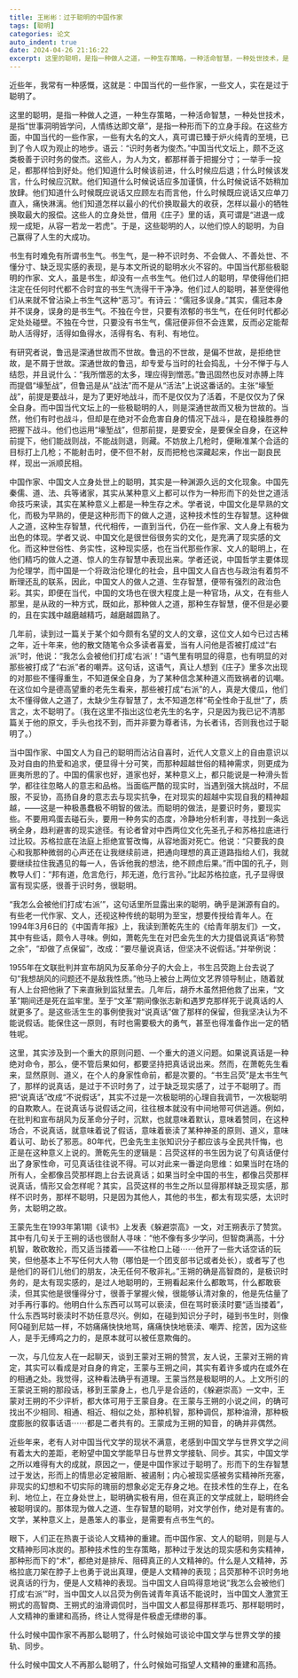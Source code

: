 ```yaml
---
title: 王彬彬：过于聪明的中国作家
tags: [聪明]
categories: 论文
auto_indent: true
date: 2024-04-26 21:16:22
excerpt: 这里的聪明，是指一种做人之道，一种生存策略，一种活命智慧，一种处世技术，是指“世事洞明皆学问，人情练达即文章”，是指一种形而下的立身手段。在这些方面，中国当代的一些作家，一些有大名的文人，真可谓已臻于炉火纯青的至境，已到了令人叹为观止的地步。语云：“识时务者为俊杰。”中国当代文坛上，颇不乏这类极善于识时务的俊杰。这些人，为人为文，都那样善于把握分寸；一举手一投足，都那样恰到好处。他们知道什么时候该前进，什么时候应后退；什么时候该发言，什么时候应沉默。他们知道什么时候说话应多加谨慎，什么时候说话不妨稍加放肆。他们知道什么时候既应说话又应顾左右而言他，什么时候既应说话又应单刀直入，痛快淋漓。他们知道怎样以最小的代价换取最大的收获，怎样以最小的牺牲换取最大的报偿。这些人的立身处世，借用《庄子》里的话，真可谓是“进退一成规一成矩，从容一若龙一若虎”。于是，这些聪明的人，以他们惊人的聪明，为自己赢得了人生的大成功。
---
```

近些年，我常有一种感慨，这就是：中国当代的一些作家，一些文人，实在是过于聪明了。

这里的聪明，是指一种做人之道，一种生存策略，一种活命智慧，一种处世技术，是指“世事洞明皆学问，人情练达即文章”，是指一种形而下的立身手段。在这些方面，中国当代的一些作家，一些有大名的文人，真可谓已臻于炉火纯青的至境，已到了令人叹为观止的地步。语云：“识时务者为俊杰。”中国当代文坛上，颇不乏这类极善于识时务的俊杰。这些人，为人为文，都那样善于把握分寸；一举手一投足，都那样恰到好处。他们知道什么时候该前进，什么时候应后退；什么时候该发言，什么时候应沉默。他们知道什么时候说话应多加谨慎，什么时候说话不妨稍加放肆。他们知道什么时候既应说话又应顾左右而言他，什么时候既应说话又应单刀直入，痛快淋漓。他们知道怎样以最小的代价换取最大的收获，怎样以最小的牺牲换取最大的报偿。这些人的立身处世，借用《庄子》里的话，真可谓是“进退一成规一成矩，从容一若龙一若虎”。于是，这些聪明的人，以他们惊人的聪明，为自己赢得了人生的大成功。

书生有时难免有所谓书生气。书生气，是一种不识时务、不会做人、不善处世、不懂分寸、缺乏现实感的表现，是与本文所说的聪明水火不容的。中国当代那些极聪明的作家、文人，虽是书生，却没有一点书生气。他们过人的聪明，早使得他们把注定在任何时代都不合时宜的书生气洗得干干净净。他们过人的聪明，甚至使得他们从来就不曾沾染上书生气这种“恶习”。有诗云：“儒冠多误身。”其实，儒冠本身并不误身，误身的是书生气。不独在今世，只要有浓郁的书生气，在任何时代都必定处处碰壁。不独在今世，只要没有书生气，儒冠便非但不会连累，反而必定能帮助人活得好，活得如鱼得水，活得有名、有利、有地位。

有研究者说，鲁迅是深通世故而不世故。鲁迅的不世故，是偏不世故，是拒绝世故，是不屑于世故。深通世故的鲁迅，却专爱与当时的社会捣乱，十分不惮于与人结怨，并且说什么：“我所憎恶的太多，理应得到憎恶。”鲁迅固然也反对赤膊上阵而提倡“壕堑战”，但鲁迅是从“战法”而不是从“活法”上说这番话的。主张“壕堑战”，前提是要战斗，是为了更好地战斗，而不是仅仅为了活着，不是仅仅为了保全自身。而中国当代文坛上的一些极聪明的人，则是深通世故而又极为世故的。当然，他们有时也战斗，但却是在绝对不会危害自身的情况下战斗，是在稳操胜券的把握下战斗。他们也运用“壕堑战”，但那前提，是要安全，是要保全自身，在这种前提下，他们能战则战，不能战则退，则藏。不妨放上几枪时，便瞅准某个合适的目标打上几枪；不能射击时，便不但不射，反而把枪也深藏起来，作出一副良民样，现出一派顺民相。

中国作家、中国文人立身处世上的聪明，其实是一种渊源久远的文化现象。中国先秦儒、道、法、兵等诸家，其实从某种意义上都可以作为一种形而下的处世之道活命技巧来读，其实在某种意义上都是一种生存之术。学者说，中国文化是早熟的文化，而极为早熟的，便是这种形而下的做人之道，这种技术性的生存智慧。这种做人之道，这种生存智慧，代代相传，一直到当代，仍在一些作家、文人身上有极为出色的体现。学者又说、中国文化是很世俗很务实的文化，是充满了现实感的文化。而这种世俗性、务实性，这种现实感，也在当代那些作家、文人的聪明上，在他们精巧的做人之道、惊人的生存智慧中表现出来。学者还说，中国哲学主要体现为伦理学，而中国是一个将政治伦理化的社会，且中国文人自古也与政治有着剪不断理还乱的联系，因此，中国文人的做人之道、生存智慧，便带有强烈的政治色彩。其实，即便在当代，中国的文场也在很大程度上是一种官场，从文，在有些人那里，是从政的一种方式，既如此，那种做人之道，那种生存智慧，便不但是必要的，且在实践中越磨越精巧，越磨越圆熟了。

几年前，读到过一篇关于某个如今颇有名望的文人的文章，这位文人如今已过古稀之年，近十年来，他的散文随笔令众多读者喜爱，当有人问他是否被打成过“右派”时，他说：“我怎么会被他们打成‘右派’！”语气里有明显的得意，也有明显的对那些被打成了“右派”者的嘲弄。这句话，这语气，真让人想到《庄子》里多次出现的对那些不懂得重生，不知道保全自身，为了某种信念某种道义而致祸者的讥嘲。在这位如今是德高望重的老先生看来，那些被打成“右派”的人，真是大傻瓜，他们太不懂得做人之道了，太缺少生存智慧了，太不知道怎样“苟全性命于乱世”了，质言之，太不聪明了。（我在这里不指出这位老先生的名字，只是因为我已记不清那篇关于他的原文，手头也找不到，而并非要为尊者讳，为长者讳，否则我也过于聪明了。）

当中国作家、中国文人为自己的聪明而沾沾自喜时，近代人文意义上的自由意识以及对自由的热爱和追求，便显得十分可笑，而那种超越世俗的精神需求，则更成为匪夷所思的了。中国的儒家也好，道家也好，某种意义上，都只能说是一种滑头哲学，都往往忽略人的意志和品格。当面临严酷的现实时，当遇到强大挑战时，不屈服，不妥协，高扬自身的意志去与现实抗争，在对现实的超越中实现自我的精神超越，——这是一种极愚蠢极不明智的做法。而聪明的做法，是要识时务，要现实些。不要用鸡蛋去碰石头，要用一种务实的态度，冷静地分析利害，寻找到一条远祸全身，趋利避害的现实途径。有论者曾对中西两位文化先圣孔子和苏格拉底进行过比较。苏格拉底在法庭上拒绝宣誓改悔，从容地面对死亡。他说：“只要我的良心和我那种微弱的心声还在让我继续前进，把通向理想的真正道路指给人们，我就要继续拉住我遇见的每一人，告诉他我的想法，绝不顾虑后果。”而中国的孔子，则教导人们：“邦有道，危言危行，邦无道，危行言孙。”比起苏格拉底，孔子显得很富有现实感，很善于识时务，很聪明。

“我怎么会被他们打成‘右派’”，这句话里所显露出来的聪明，确乎是渊源有自的。有些老一代作家、文人，还视这种传统的聪明为至宝，想要传授给青年人。在1994年3月6日的《中国青年报》上，我读到萧乾先生的《给青年朋友们》一文，其中有些话，颇令人寻味。例如，萧乾先生在对巴金先生的大力提倡说真话“称赞之余”，“却做了点保留”，改成：“要尽量说真话，但坚决不说假话。”并举例说：

1955年在文联批判并宣布胡风为反革命分子的大会上，书生吕荧跑上台去说了句“我想胡风的问题还不是敌我性质。”他马上被台上两位文艺界领导制止，随着就有人上台把他揪了下来直揪到监狱里去。几年后，胡乔木虽然把他救了出来，“文革”期间还是死在监牢里。至于“文革”期间像张志新和遇罗克那样死于说真话的人就更多了。是这些活生生的事例使我对“说真话”做了那样的保留，但我坚决认为不能说假话。能保住这一原则，有时也需要极大的勇气，甚至也得准备作出一定的牺牲呢。

这里，其实涉及到一个重大的原则问题、一个重大的道义问题。如果说真话是一种绝对命令，那么，便不管后果如何，都要坚持把真话说出来。然而，在萧乾先生看来，显然原则、道义，在个人的身家性命前，都是次要的。“书生吕荧”是太书生气了，那样的说真话，是过于不识时务了，过于缺乏现实感了，过于不聪明了。而把“说真话”改成“不说假话”，其实不过是一次极聪明的心理自我调节，一次极聪明的自欺欺人。在说真话与说假话之间，往往根本就没有中间地带可供逃遁。例如，在批判和宣布胡风为反革命分子时，沉默，也就意味着默认，意味着赞同，在这种场合，不说真话，就意味着说了假话，意味着亵渎了某种神圣的原则、道义，意味着认可、助长了邪恶。80年代，巴金先生主张知识分子都应该与全民共忏悔，也正是在这种意义上说的。萧乾先生的逻辑是：吕荧这样的书生因为说了句真话便付出了身家性命，可见真话往往说不得。可以对此来一番逆向思维：如果当时在场的所有人，全都像吕荧那样跑上台去说真话；如果当时全中国的书生，都像吕荧那样说真话，情形又会怎样呢？其实，吕荧这样的书生之所以显得那样缺乏现实感，那样不识时务，那样不聪明，只是因为其他人，其他的书生，都太有现实感，太识时务，太聪明之故。

王蒙先生在1993年第1期《读书》上发表《躲避崇高》一文，对王朔表示了赞赏。其中有几句关于王朔的话也很耐人寻味：“他不像有多少学问，但智商满高，十分机智，敢砍敢抡，而又适当搂着——不往枪口上碰⋯⋯他开了一些大话空话的玩笑，但他基本上不写任何大人物（哪怕是一个团支部书记或者处长），或者写了也是他们的哥们儿他们的朋友，决无任何不敬非礼。”王朔的确是高智商的，是极识时务的，是太有现实感的，是过人地聪明的，王朔看起来什么都敢骂，什么都敢亵渎，但其实他是很懂得分寸，很善于掌握火候，很能够认清对象的，他是先估量了对手再行事的。他明白什么东西可以骂可以亵渎，但在骂时亵渎时要“适当搂着”，什么东西骂时亵渎时不妨任意尽兴。例如，在碰到知识分子时，碰到书生时，则像阿Q碰到尼姑一样，不妨痛痛快快地骂，痛痛快快地亵渎、嘲弄、挖苦，因为这些人，是手无缚鸡之力的，是原本就可以被任意欺侮的。

一次，与几位友人在一起聊天，谈到王蒙对王朔的赞赏，友人说，王蒙对王朔的肯定，其实可以看成是对自身的肯定，王蒙与王朔之间，其实有着许多或内在或外在的相通之处。我觉得，这种看法确乎有道理。王蒙当然是极聪明的人。上文所引的王蒙说王朔的那段话，移到王蒙身上，也几乎是合适的，《躲避崇高》一文中，王蒙对王朔的不少评析，都大体可用于王蒙自身。在王蒙与王朔的小说之间，的确可找出不少相同、相通、相近、相似之处，那种机智，那种调侃，那种油滑，那种极度膨胀的叙事话语⋯⋯都是二者共有的。王蒙成为王朔的知音，的确并非偶然。

近些年来，老有人对中国当代文学的现状不满意，老感到中国文学与世界文学之间有着太大的差距，老盼望中国文学能早日与世界文学接轨、同步。其实，中国文学之所以难得有大的成就，原因之一，便是中国作家过于聪明了。形而下的生存智慧过于发达，形而上的情思必定被阻断、被遏制；内心被现实感被务实精神所充塞，非现实的幻想和不切实际的瑰丽的想象必定无存身之地。在技术性的生存上，在名利、地位上，在立身处世上，聪明确实极有用，但在真正的文学成就上，聪明终会被聪明误的。那体现为做人之道、生存智慧的聪明，对文学创作，绝对是有害的。文学，某种意义上，是愚笨人的事业，是需要有点书生气的。

眼下，人们正在热衷于谈论人文精神的重建。而中国作家、文人的聪明，则是与人文精神形同冰炭的。那种技术性的生存策略，那种过于发达的现实感和务实精神，那种形而下的“术”，都绝对是排斥、阻碍真正的人文精神的。什么是人文精神，苏格拉底刀架在脖子上也勇于说出真理，便是人文精神的表现；吕荧那种不识时务地说真话的行为，便是人文精神的表现。当中国文人自鸣得意地说“我怎么会被他们打成‘右派’”时，当中国文人以吕荧为例告诫青年真话不能说时，当中国文人激赏王朔式的高智商、王朔式的油滑调侃时，当中国文人都显得那样乖巧、那样聪明时，人文精神的重建和高扬，终让人觉得是件极虚无缥缈的事。

什么时候中国作家不再那么聪明了，什么时候始可谈论中国文学与世界文学的接轨、同步。

什么时候中国文人不再那么聪明了，什么时候始可指望人文精神的重建和高扬。
